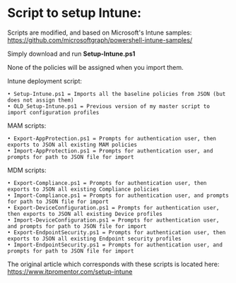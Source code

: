 # Script to setup Intune:

Scripts are modified, and based on Microsoft's Intune samples: https://github.com/microsoftgraph/powershell-intune-samples/

Simply download and run <b>Setup-Intune.ps1</b>

None of the policies will be assigned when you import them.

Intune deployment script:

	• Setup-Intune.ps1 = Imports all the baseline policies from JSON (but does not assign them) 
	• OLD_Setup-Intune.ps1 = Previous version of my master script to import configuration profiles

MAM scripts:

	• Export-AppProtection.ps1 = Prompts for authentication user, then exports to JSON all existing MAM policies
	• Import-AppProtection.ps1 = Prompts for authentication user, and prompts for path to JSON file for import

MDM scripts:

	• Export-Compliance.ps1 = Prompts for authentication user, then exports to JSON all existing Compliance policies
	• Import-Compliance.ps1 = Prompts for authentication user, and prompts for path to JSON file for import
	• Export-DeviceConfiguration.ps1 = Prompts for authentication user, then exports to JSON all existing Device profiles
	• Import-DeviceConfiguration.ps1 = Prompts for authentication user, and prompts for path to JSON file for import
	• Export-EndpointSecurity.ps1 = Prompts for authentication user, then exports to JSON all existing Endpoint security profiles
	• Import-EndpointSecurity.ps1 = Prompts for authentication user, and prompts for path to JSON file for import
	

The original article which corresponds with these scripts is located here: https://www.itpromentor.com/setup-intune
